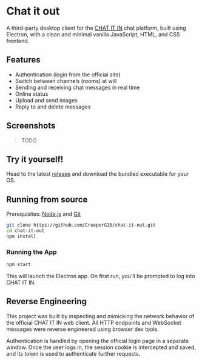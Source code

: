 # Chat it out

A third-party desktop client for the [CHAT IT IN](https://www.chatitin.com) chat platform, built using Electron, with a clean and minimal vanilla JavaScript, HTML, and CSS frontend.

## Features

- Authentication (login from the official site)
- Switch between channels (rooms) at will
- Sending and receiving chat messages in real time
- Online status
- Upload and send images
- Reply to and delete messages

## Screenshots

> TODO

## Try it yourself!

Head to the latest [release](https://github.com/CreeperG16/chat-it-out/releases/latest) and download the bundled executable for your OS.

## Running from source

Prerequisites: [Node.js](https://nodejs.org/) and [Git](https://git-scm.com/)

```bash
git clone https://github.com/CreeperG16/chat-it-out.git
cd chat-it-out
npm install
````

### Running the App

```bash
npm start
```

This will launch the Electron app. On first run, you'll be prompted to log into CHAT IT IN.

## Reverse Engineering

This project was built by inspecting and mimicking the network behavior of the official CHAT IT IN web client. All HTTP endpoints and WebSocket messages were reverse engineered using browser dev tools.

Authentication is handled by opening the official login page in a separate window. Once the user logs in, the session cookie is intercepted and saved, and its token is used to authenticate further requests.
